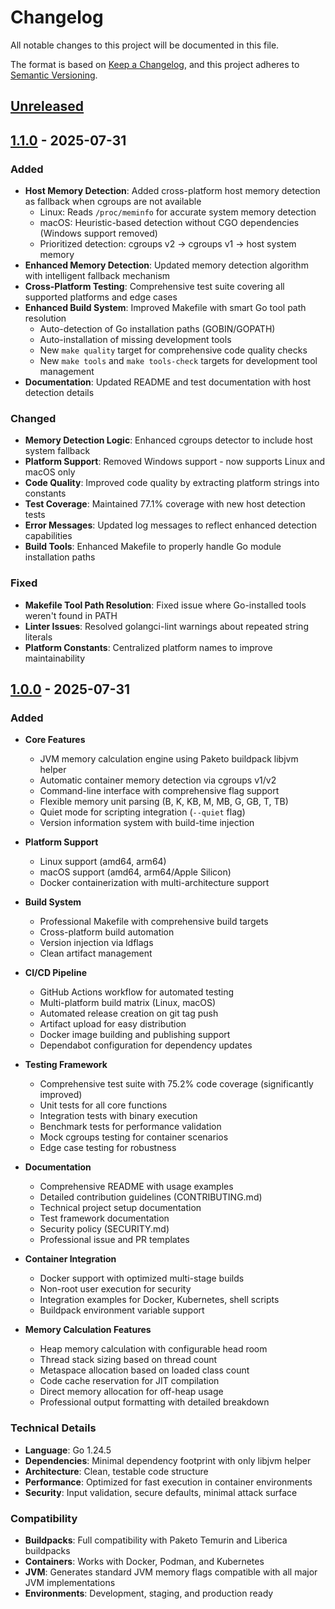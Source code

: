 # Changelog

All notable changes to this project will be documented in this file.

The format is based on [Keep a Changelog](https://keepachangelog.com/en/1.0.0/),
and this project adheres to [Semantic Versioning](https://semver.org/spec/v2.0.0.html).

## [Unreleased]

## [1.1.0] - 2025-07-31

### Added
- **Host Memory Detection**: Added cross-platform host memory detection as fallback when cgroups are not available
  - Linux: Reads `/proc/meminfo` for accurate system memory detection
  - macOS: Heuristic-based detection without CGO dependencies (Windows support removed)
  - Prioritized detection: cgroups v2 → cgroups v1 → host system memory
- **Enhanced Memory Detection**: Updated memory detection algorithm with intelligent fallback mechanism
- **Cross-Platform Testing**: Comprehensive test suite covering all supported platforms and edge cases
- **Enhanced Build System**: Improved Makefile with smart Go tool path resolution
  - Auto-detection of Go installation paths (GOBIN/GOPATH)
  - Auto-installation of missing development tools
  - New `make quality` target for comprehensive code quality checks
  - New `make tools` and `make tools-check` targets for development tool management
- **Documentation**: Updated README and test documentation with host detection details

### Changed
- **Memory Detection Logic**: Enhanced cgroups detector to include host system fallback
- **Platform Support**: Removed Windows support - now supports Linux and macOS only
- **Code Quality**: Improved code quality by extracting platform strings into constants
- **Test Coverage**: Maintained 77.1% coverage with new host detection tests
- **Error Messages**: Updated log messages to reflect enhanced detection capabilities
- **Build Tools**: Enhanced Makefile to properly handle Go module installation paths

### Fixed
- **Makefile Tool Path Resolution**: Fixed issue where Go-installed tools weren't found in PATH
- **Linter Issues**: Resolved golangci-lint warnings about repeated string literals
- **Platform Constants**: Centralized platform names to improve maintainability

## [1.0.0] - 2025-07-31

### Added
- **Core Features**
  - JVM memory calculation engine using Paketo buildpack libjvm helper
  - Automatic container memory detection via cgroups v1/v2
  - Command-line interface with comprehensive flag support
  - Flexible memory unit parsing (B, K, KB, M, MB, G, GB, T, TB)
  - Quiet mode for scripting integration (`--quiet` flag)
  - Version information system with build-time injection

- **Platform Support**
  - Linux support (amd64, arm64)
  - macOS support (amd64, arm64/Apple Silicon)
  - Docker containerization with multi-architecture support

- **Build System**
  - Professional Makefile with comprehensive build targets
  - Cross-platform build automation
  - Version injection via ldflags
  - Clean artifact management

- **CI/CD Pipeline**
  - GitHub Actions workflow for automated testing
  - Multi-platform build matrix (Linux, macOS)
  - Automated release creation on git tag push
  - Artifact upload for easy distribution
  - Docker image building and publishing support
  - Dependabot configuration for dependency updates

- **Testing Framework**
  - Comprehensive test suite with 75.2% code coverage (significantly improved)
  - Unit tests for all core functions
  - Integration tests with binary execution
  - Benchmark tests for performance validation
  - Mock cgroups testing for container scenarios
  - Edge case testing for robustness

- **Documentation**
  - Comprehensive README with usage examples
  - Detailed contribution guidelines (CONTRIBUTING.md)
  - Technical project setup documentation
  - Test framework documentation
  - Security policy (SECURITY.md)
  - Professional issue and PR templates

- **Container Integration**
  - Docker support with optimized multi-stage builds
  - Non-root user execution for security
  - Integration examples for Docker, Kubernetes, shell scripts
  - Buildpack environment variable support

- **Memory Calculation Features**
  - Heap memory calculation with configurable head room
  - Thread stack sizing based on thread count
  - Metaspace allocation based on loaded class count  
  - Code cache reservation for JIT compilation
  - Direct memory allocation for off-heap usage
  - Professional output formatting with detailed breakdown

### Technical Details
- **Language**: Go 1.24.5
- **Dependencies**: Minimal dependency footprint with only libjvm helper
- **Architecture**: Clean, testable code structure
- **Performance**: Optimized for fast execution in container environments
- **Security**: Input validation, secure defaults, minimal attack surface

### Compatibility
- **Buildpacks**: Full compatibility with Paketo Temurin and Liberica buildpacks
- **Containers**: Works with Docker, Podman, and Kubernetes
- **JVM**: Generates standard JVM memory flags compatible with all major JVM implementations
- **Environments**: Development, staging, and production ready

[Unreleased]: https://github.com/patbaumgartner/memory-calculator/compare/v1.1.0...HEAD
[1.1.0]: https://github.com/patbaumgartner/memory-calculator/compare/v1.0.0...v1.1.0
[1.0.0]: https://github.com/patbaumgartner/memory-calculator/releases/tag/v1.0.0
